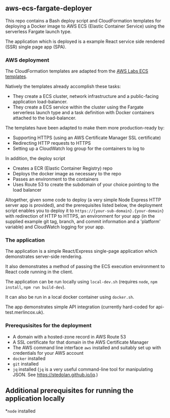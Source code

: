 ## aws-ecs-fargate-deployer

This repo contains a Bash deploy script and CloudFormation templates for deploying a Docker image to AWS ECS (Elastic 
Container Service) using the serverless Fargate launch type.

The application which is deployed is a example React service side rendered (SSR) single page app (SPA).

### AWS deployment

The CloudFormation templates are adapted from the [AWS Labs ECS templates](https://github.com/awslabs/aws-cloudformation-templates/tree/master/aws/services/ECS).

Natively the templates already accomplish these tasks:

* They create a ECS cluster, network infrastructure and a public-facing application load-balancer.
* They create a ECS service within the cluster using the Fargate serverless launch type and a task definition 
with Docker containers attached to the load-balancer.

The templates have been adapted to make them more production-ready by:

* Supporting HTTPS (using an AWS Certificate Manager SSL certificate)
* Redirecting HTTP requests to HTTPS
* Setting up a CloudWatch log group for the comtainers to log to

In addition, the deploy script

* Creates a ECR (Elastic Container Registry) repo
* Deploys the docker image as necessary to the repo
* Passes an environment to the containers
* Uses Route 53 to create the subdomain of your choice pointing to the load balancer

Altogether, given some code to deploy (a very simple Node Express HTTP server app is provided), and the prerequisites listed 
below, the deployment script enables you to deploy it to `https://{your-sub-domain}.{your-domain}` with redirection of 
HTTP to HTTPS, an environment for your app (in the supplied example git tag, branch, and commit information and a 
'platform' variable) and CloudWatch logging for your app.

### The application

The application is a simple React/Express single-page application which demonstrates server-side rendering.

It also demonstrates a method of passing the ECS execution environment to React code running in the client.

The application can be run locally using `local-dev.sh` (requires `node`, `npm install`, `npm run build-dev`).

It can also be run in a local docker container using `docker.sh`.

The app demonstrates simple API integration (currently hard-coded for api-test.merlincox.uk).

### Prerequsisites for the deployment

* A domain with a hosted-zone record in AWS Route 53
* A SSL certificate for that domain in the AWS Certificate Manager
* The AWS command line interface `aws` installed and suitably set up with credentials for your AWS account
* `docker` installed
* `git` installed
* `jq` installed (`jq` is a very useful command-line tool for manipulating JSON. See https://stedolan.github.io/jq.)

## Additional prerequisites for running the application locally

*`node` installed

 